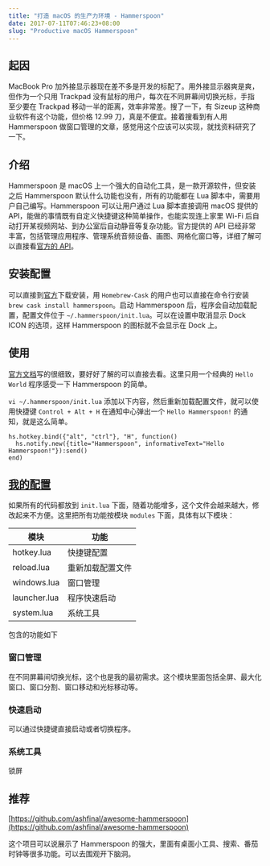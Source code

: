 ```yaml
---
title: "打造 macOS 的生产力环境 - Hammerspoon"
date: 2017-07-11T07:46:23+08:00
slug: "Productive macOS Hammerspoon"
---
```


## 起因

MacBook Pro 加外接显示器现在差不多是开发的标配了。用外接显示器爽是爽，但作为一个只用 Trackpad 没有鼠标的用户，每次在不同屏幕间切换光标，手指至少要在 Trackpad 移动一半的距离，效率非常差。搜了一下，有 Sizeup 这种商业软件有这个功能，但价格 12.99 刀，真是不便宜。接着搜看到有人用 Hammerspoon 做窗口管理的文章，感觉用这个应该可以实现，就找资料研究了一下。

## 介绍

Hammerspoon 是 macOS 上一个强大的自动化工具，是一款开源软件，但安装之后 Hammerspoon 默认什么功能也没有，所有的功能都在 Lua 脚本中，需要用户自己编写。Hammerspoon 可以让用户通过 Lua 脚本直接调用 macOS 提供的 API，能做的事情既有自定义快捷键这种简单操作，也能实现连上家里 Wi-Fi 后自动打开某视频网站、到办公室后自动静音等复杂功能。官方提供的 API 已经非常丰富，包括管理应用程序、管理系统音频设备、画图、网格化窗口等，详细了解可以直接看[官方的 API](http://www.hammerspoon.org/docs/)。

## 安装配置

可以直接到[官方](http://www.hammerspoon.org/)下载安装，用 `Homebrew-Cask` 的用户也可以直接在命令行安装 `brew cask install hammerspoon`。启动 Hammerspoon 后，程序会自动加载配置，配置文件位于 `~/.hammerspoon/init.lua`。可以在设置中取消显示 Dock ICON 的选项，这样 Hammerspoon 的图标就不会显示在 Dock 上。

## 使用

[官方文档](http://www.hammerspoon.org/docs/index.html)写的很细致，要好好了解的可以直接去看。这里只用一个经典的 `Hello World` 程序感受一下 Hammerspoon 的简单。

`vi ~/.hammerspoon/init.lua` 添加以下内容，然后重新加载配置文件，就可以使用快捷键  `Control + Alt + H` 在通知中心弹出一个 `Hello Hammerspoon!` 的通知，就是这么简单。

```
hs.hotkey.bind({"alt", "ctrl"}, "H", function()
  hs.notify.new({title="Hammerspoon", informativeText="Hello Hammerspoon!"}):send()
end)
```

## [我的配置](https://github.com/greyby/hammerspoon)

如果所有的代码都放到 `init.lua` 下面，随着功能增多，这个文件会越来越大，修改起来不方便。这里把所有功能按模块 `modules` 下面，具体有以下模块：

|   模块       |  功能           |
| ----------- | -------------- |
| hotkey.lua  | 快捷键配置       |
| reload.lua  | 重新加载配置文件  |
| windows.lua | 窗口管理     |
| launcher.lua| 程序快速启动  |
| system.lua  | 系统工具     |


包含的功能如下


### 窗口管理

在不同屏幕间切换光标，这个也是我的最初需求。这个模块里面包括全屏、最大化窗口、窗口分割、窗口移动和光标移动等。

### 快速启动

可以通过快捷键直接启动或者切换程序。

### 系统工具

锁屏


## 推荐

[https://github.com/ashfinal/awesome-hammerspoon](https://github.com/ashfinal/awesome-hammerspoon)

这个项目可以说展示了 Hammerspoon 的强大，里面有桌面小工具、搜索、番茄时钟等很多功能。可以去围观开下脑洞。
